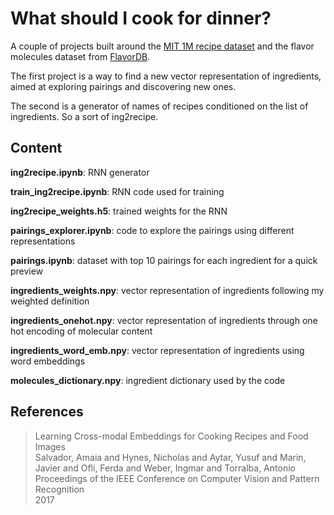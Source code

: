 # What should I cook for dinner?

A couple of projects built around the [MIT 1M recipe dataset](http://im2recipe.csail.mit.edu/) and the flavor molecules dataset 
from [FlavorDB](http://cosylab.iiitd.edu.in/flavordb/).

The first project is a way to find a new vector representation of ingredients, aimed at 
exploring pairings and discovering new ones. 

The second is a generator of names of recipes conditioned on the list of ingredients. 
So a sort of ing2recipe.

## Content


<b>ing2recipe.ipynb</b>: RNN generator

<b>train_ing2recipe.ipynb</b>: RNN code used for training

<b>ing2recipe_weights.h5</b>: trained weights for the RNN

<b>pairings_explorer.ipynb</b>: code to explore the pairings using different representations

<b>pairings.ipynb</b>: dataset with top 10 pairings for each ingredient for a quick preview

<b>ingredients_weights.npy</b>: vector representation of ingredients following my weighted definition

<b>ingredients_onehot.npy</b>: vector representation of ingredients through one hot encoding of molecular content

<b>ingredients_word_emb.npy</b>: vector representation of ingredients using word embeddings 

<b>molecules_dictionary.npy</b>: ingredient dictionary used by the code 

## References

> Learning Cross-modal Embeddings for Cooking Recipes and Food Images <br />
> Salvador, Amaia and Hynes, Nicholas and Aytar, Yusuf and Marin, Javier and  Ofli, Ferda and Weber, Ingmar and Torralba, Antonio <br />
>Proceedings of the IEEE Conference on Computer Vision and Pattern Recognition <br />
> 2017